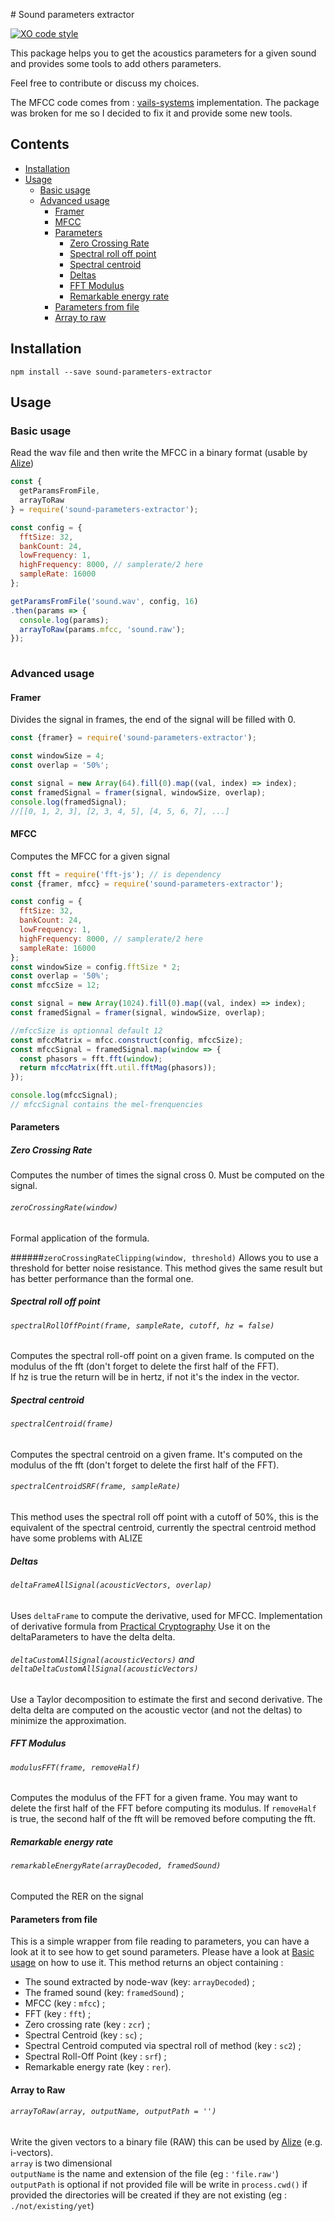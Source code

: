 # Sound parameters extractor

[![XO code style](https://img.shields.io/badge/code_style-XO-5ed9c7.svg)](https://github.com/sindresorhus/xo)

This package helps you to get the acoustics parameters for a given sound
and provides some tools to add others parameters.

Feel free to contribute or discuss my choices.

The MFCC code comes from : [vails-systems](https://github.com/vail-systems/node-mfcc) implementation.
The package was broken for me so I decided to fix it and provide some new tools.

## Contents
* [Installation](#installation)
* [Usage](#usage)
  * [Basic usage](#basic-usage)
  * [Advanced usage](#advanced-usage)
    * [Framer](#framer)
    * [MFCC](#mfcc)
    * [Parameters](#parameters)
      * [Zero Crossing Rate](#zero-crossing-rate)
      * [Spectral roll off point](#spectral-roll-off-point)
      * [Spectral centroid](#spectral-centroid)
      * [Deltas](#deltas)
      * [FFT Modulus](#fft-modulus)
      * [Remarkable energy rate](#remarkable-energy-rate)
    * [Parameters from file](#parameters-from-file)
    * [Array to raw](#array-to-raw)

## Installation
`npm install --save sound-parameters-extractor`

## Usage
### Basic usage

Read the wav file and then write the MFCC in a binary format
(usable by [Alize](http://mistral.univ-avignon.fr/)) 

```javascript
const {
  getParamsFromFile,
  arrayToRaw
} = require('sound-parameters-extractor');

const config = {
  fftSize: 32,
  bankCount: 24,
  lowFrequency: 1,
  highFrequency: 8000, // samplerate/2 here
  sampleRate: 16000
};

getParamsFromFile('sound.wav', config, 16)
.then(params => {
  console.log(params);
  arrayToRaw(params.mfcc, 'sound.raw');
});
 
```

### Advanced usage
#### Framer
Divides the signal in frames, the end of the signal will be filled with 0.

```javascript
const {framer} = require('sound-parameters-extractor');

const windowSize = 4;
const overlap = '50%';

const signal = new Array(64).fill(0).map((val, index) => index);
const framedSignal = framer(signal, windowSize, overlap);
console.log(framedSignal);
//[[0, 1, 2, 3], [2, 3, 4, 5], [4, 5, 6, 7], ...]
```

#### MFCC
Computes the MFCC for a given signal

```javascript
const fft = require('fft-js'); // is dependency
const {framer, mfcc} = require('sound-parameters-extractor');

const config = {
  fftSize: 32,
  bankCount: 24,
  lowFrequency: 1,
  highFrequency: 8000, // samplerate/2 here
  sampleRate: 16000
};
const windowSize = config.fftSize * 2;
const overlap = '50%';
const mfccSize = 12;

const signal = new Array(1024).fill(0).map((val, index) => index);
const framedSignal = framer(signal, windowSize, overlap);

//mfccSize is optionnal default 12
const mfccMatrix = mfcc.construct(config, mfccSize);
const mfccSignal = framedSignal.map(window => {
  const phasors = fft.fft(window);
  return mfccMatrix(fft.util.fftMag(phasors));
});

console.log(mfccSignal);
// mfccSignal contains the mel-frenquencies
```

#### Parameters
##### Zero Crossing Rate
Computes the number of times the signal cross 0. Must be computed on the signal.
  
###### `zeroCrossingRate(window)`
Formal application of the formula.
  
######`zeroCrossingRateClipping(window, threshold)`
Allows you to use a threshold for better noise resistance. This method gives the
same result but has better performance than the formal one.

##### Spectral roll off point
###### `spectralRollOffPoint(frame, sampleRate, cutoff, hz = false)`
Computes the spectral roll-off point on a given frame.
Is computed on the modulus of the fft (don't forget to delete the first half of the FFT).  
If hz is true the return will be in hertz, if not it's the index in the vector.

##### Spectral centroid
###### `spectralCentroid(frame)`
Computes the spectral centroid on a given frame.
It's computed on the modulus of the fft (don't forget to delete the first half of the FFT).

###### `spectralCentroidSRF(frame, sampleRate)`
This method uses the spectral roll off point with a cutoff of 50%,
this is the equivalent of the spectral centroid, currently the spectral centroid method have some problems with ALIZE

##### Deltas
###### `deltaFrameAllSignal(acousticVectors, overlap)`
Uses `deltaFrame` to compute the derivative, used for MFCC.
Implementation of derivative formula from [Practical Cryptography](http://practicalcryptography.com/miscellaneous/machine-learning/guide-mel-frequency-cepstral-coefficients-mfccs/)
Use it on the deltaParameters to have the delta delta.

###### `deltaCustomAllSignal(acousticVectors)` and `deltaDeltaCustomAllSignal(acousticVectors)`
Use a Taylor decomposition to estimate the first and second derivative.
The delta delta are computed on the acoustic vector (and not the deltas) to minimize the approximation.

##### FFT Modulus
###### `modulusFFT(frame, removeHalf)`
Computes the modulus of the FFT for a given frame.
You may want to delete the first half of the FFT before computing its modulus.
If `removeHalf` is true, the second half of the fft will be removed before computing the fft.

##### Remarkable energy rate
###### `remarkableEnergyRate(arrayDecoded, framedSound)`
Computed the RER on the signal

#### Parameters from file
This is a simple wrapper from file reading to parameters, you can have a look at
it to see how to get sound parameters.
Please have a look at [Basic usage](#basic-usage) on how to use it.
This method returns an object containing :
 * The sound extracted by node-wav (key: `arrayDecoded`) ;
 * The framed sound (key: `framedSound`) ;
 * MFCC (key : `mfcc`) ;
 * FFT (key : `fft`) ;
 * Zero crossing rate (key : `zcr`) ;
 * Spectral Centroid (key : `sc`) ;
 * Spectral Centroid computed via spectral roll of method (key : `sc2`) ;
 * Spectral Roll-Off Point (key : `srf`) ;
 * Remarkable energy rate (key : `rer`).
 
#### Array to Raw
###### `arrayToRaw(array, outputName, outputPath = '')`
Write the given vectors to a binary file (RAW) this can be used by
[Alize](http://mistral.univ-avignon.fr/) (e.g. i-vectors).  
`array` is two dimensional  
`outputName` is the name and extension of the file (eg : `'file.raw'`)  
`outputPath` is optional if not provided file will be write in `process.cwd()` if provided the directories will be created if they are not existing (eg : `./not/existing/yet`) 

